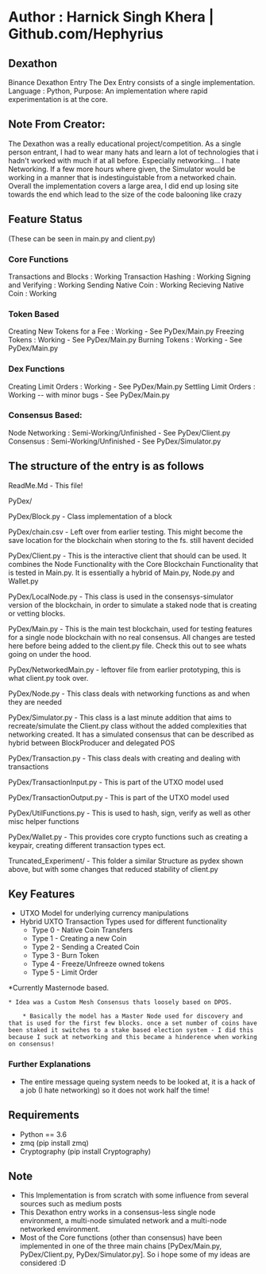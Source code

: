 # Author : Harnick Singh Khera | Github.com/Hephyrius

## Dexathon

Binance Dexathon Entry
The Dex Entry consists of a single implementation. 
Language : Python, Purpose: An implementation where rapid experimentation is at the core.

## Note From Creator:

The Dexathon was a really educational project/competition. As a single person entrant, I had to wear many hats and learn a lot of technologies that i hadn't worked with much if at all before. Especially networking... I hate Networking. If a few more hours where given, the Simulator would be working in a manner that is indestinguistable from a networked chain.
Overall the implementation covers a large area, I did end up losing site towards the end which lead to the size of the code balooning like crazy 

## Feature Status

(These can be seen in main.py and client.py)

### Core Functions

Transactions and Blocks : Working
Transaction Hashing : Working
Signing and Verifying : Working
Sending Native Coin : Working
Recieving Native Coin : Working

### Token Based

Creating New Tokens for a Fee : Working - See PyDex/Main.py
Freezing Tokens : Working - See PyDex/Main.py
Burning Tokens : Working - See PyDex/Main.py

### Dex Functions

Creating Limit Orders : Working - See PyDex/Main.py
Settling Limit Orders : Working -- with minor bugs - See PyDex/Main.py

### Consensus Based:
Node Networking : Semi-Working/Unfinished - See PyDex/Client.py
Consensus : Semi-Working/Unfinished - See PyDex/Simulator.py

## The structure of the entry is as follows

ReadMe.Md - This file!

PyDex/

PyDex/Block.py - Class implementation of a block

PyDex/chain.csv - Left over from earlier testing. This might become the save location for the blockchain when storing to the fs. still havent decided

PyDex/Client.py - This is the interactive client that should can be used. It combines the Node Functionality with the Core Blockchain Functionality that is tested in Main.py. It is essentially a hybrid of Main.py, Node.py and Wallet.py

PyDex/LocalNode.py - This class is used in the consensys-simulator version of the blockchain, in order to simulate a staked node that is creating or vetting blocks. 

PyDex/Main.py - This is the main test blockchain, used for testing features for a single node blockchain with no real consensus. All changes are tested here before being added to the client.py file. Check this out to see whats going on under the hood.

PyDex/NetworkedMain.py - leftover file from earlier prototyping, this is what client.py took over.

PyDex/Node.py - This class deals with networking functions as and when they are needed

PyDex/Simulator.py - This class is a last minute addition that aims to recreate/simulate the Client.py class without the added complexities that networking created. It has a simulated consensus that can be described as hybrid between BlockProducer and delegated POS

PyDex/Transaction.py - This class deals with creating and dealing with transactions

PyDex/TransactionInput.py - This is part of the UTXO model used

PyDex/TransactionOutput.py - This is part of the UTXO model used

PyDex/UtilFunctions.py - This is used to hash, sign, verify as well as other misc helper functions

PyDex/Wallet.py - This provides core crypto functions such as creating a keypair, creating different transaction types ect.

Truncated_Experiment/ - This folder a similar Structure as pydex shown above, but with some changes that reduced stability of client.py

## Key Features

* UTXO Model for underlying currency manipulations
* Hybrid UXTO Transaction Types used for different functionality
	* Type 0 - Native Coin Transfers
	* Type 1 - Creating a new Coin
	* Type 2 - Sending a Created Coin
	* Type 3 - Burn Token
	* Type 4 - Freeze/Unfreeze owned tokens
	* Type 5 - Limit Order
	
*Currently Masternode based. 

	* Idea was a Custom Mesh Consensus thats loosely based on DPOS.
	
		* Basically the model has a Master Node used for discovery and that is used for the first few blocks. once a set number of coins have been staked it switches to a stake based election system - I did this because I suck at networking and this became a hinderence when working on consensus!

### Further Explanations

* The entire message queing system needs to be looked at, it is a hack of a job  (I hate networking) so it does not work half the time!

## Requirements

* Python == 3.6
* zmq (pip install zmq)
* Cryptography (pip install Cryptography)

## Note 

* This Implementation is from scratch with some influence from several sources such as medium posts
* This Dexathon entry works in a consensus-less single node environment, a multi-node simulated network and a multi-node networked environment.
* Most of the Core functions (other than consensus) have been implemented in one of the three main chains [PyDex/Main.py, PyDex/Client.py, PyDex/Simulator.py]. So i hope some of my ideas are considered :D


